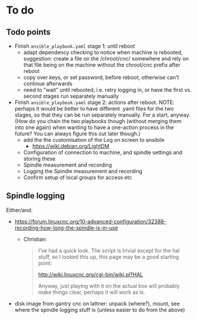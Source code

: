 # To do

## Todo points

* Finish `ansible_playbook.yaml` stage 1: until reboot 
    * adapt dependency checking to notice when machine is rebooted, suggestion: create a file on the /chroot/cnc/ somewhere and rely on that file being on the machine without the chroot/cnc prefix after reboot
    * copy over keys, or set password, before reboot, otherwise can't continue afterwards
    * need to "wait" until rebooted, i.e. retry logging in, or have the first vs. second stages run separately manually
* Finish `ansible_playbook.yaml` stage 2: actions after reboot. NOTE: perhaps it would be better to have different .yaml files for the two stages, so that they can be run separately manually. For a start, anyway. (How do you chain the two playbooks though (without merging them into one again) when wanting to have a one-action process in the future? You can always figure this out later though.)
    * add the the customisation of the Log on screen to ansibile 
        * https://wiki.debian.org/LightDM
    * Configuration of connection to machine, and spindle settings and storing these 
    * Spindle measurement and recording
    * Logging the Spindle measurement and recording
    * Confirm setup of local groups for access etc 
    
## Spindle logging

Either/and:

* https://forum.linuxcnc.org/10-advanced-configuration/32388-recording-how-long-the-spindle-is-in-use
    * Christian:
    
        > I've had a quick look. The script is trivial except for the
        > hal stuff, so I looked this up, this page may be a good
        > starting point:
        > 
        > http://wiki.linuxcnc.org/cgi-bin/wiki.pl?HAL
        >
        > Anyway, just playing with it on the actual box will probably make things clear, perhaps it will work as is.

* disk image from gantry cnc on lattner:  unpack (where?), mount, see where the spindle logging stuff is (unless easier to do from the above)
